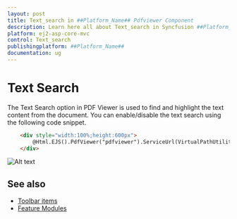 ```yaml
---
layout: post
title: Text_search in ##Platform_Name## Pdfviewer Component
description: Learn here all about Text_search in Syncfusion ##Platform_Name## Pdfviewer component and more.
platform: ej2-asp-core-mvc
control: Text_search
publishingplatform: ##Platform_Name##
documentation: ug
---
```


# Text Search

The Text Search option in PDF Viewer is used to find and highlight the text content from the document. You can enable/disable the text search using the following code snippet.

```html
    <div style="width:100%;height:600px">
        @Html.EJS().PdfViewer("pdfviewer").ServiceUrl(VirtualPathUtility.ToAbsolute("~/api/PdfViewer/")).EnableTextSearch(true).DocumentPath("Hive_Succinctly.pdf").Render()
    </div>
```

![Alt text](./images/search.png)

## See also

* [Toolbar items](./toolbar)
* [Feature Modules](./feature-module)